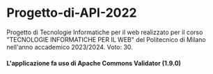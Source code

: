 # Progetto-di-API-2022
Progetto di Tecnologie Informatiche per il web realizzato per il corso "TECNOLOGIE INFORMATICHE PER IL WEB" del Politecnico di Milano nell'anno accademico 2023/2024. Voto: 30.

#### **L'applicazione fa uso di Apache Commons Validator (1.9.0)**
